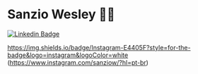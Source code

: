 # Sanzio Wesley :man_technologist:

[![Linkedin Badge](https://img.shields.io/badge/-LinkedIn-blue?style=for-the-badge&logo=Linkedin&logoColor=white&link=https://www.linkedin.com/in/sanzio-wesley/)](https://www.linkedin.com/in/sanzio-wesley/)


https://img.shields.io/badge/Instagram-E4405F?style=for-the-badge&logo=instagram&logoColor=white (https://www.instagram.com/sanziow/?hl=pt-br)
